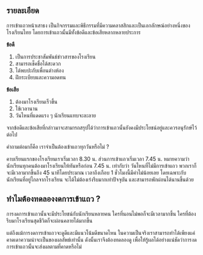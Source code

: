 ## รายละเอียด
การเข้าแถวหน้าเสาธง เป็นกิจกรรมและพิธีกรรมที่มีความคลาสสิกและเป็นเอกลักษณ์อย่างหนึ่งของโรงเรียนไทย โดยการเข้าแถวนั้นมีทั้งข้อดีและข้อเสียหลากหลายประการ

**ข้อดี**

1. เป็นการประชาสัมพันธ์ข่าวสารของโรงเรียน
2. สามารถเช็คชื่อได้สะดวก
3. ได้พบปะกับเพื่อนต่างห้อง
4. ฝึกระเบียบและความอดทน

**ข้อเสีย**

1. ต้องมาโรงเรียนเร็วขึ้น
2. ใช้เวลานาน
3. วันไหนที่แดดแรง ๆ นักเรียนแทบจะละลาย

จากข้อดีและข้อเสียที่กล่าวมาจะสามารถสรุปได้ว่าการเข้าแถวนั้นยังคงมีประโยชน์อยู่และควรอนุรักษ์ไว้ต่อไป

คำถามต่อมาก็คือ เราจำเป็นต้องเข้าแถวทุกวันหรือไม่ ?

คาบเรียนแรกของโรงเรียนเราเริ่มเวลา 8.30 น. ส่วนการเข้าแถวเริ่มเวลา 7.45 น. หมายความว่า นักเรียนทุกคนต้องมาโรงเรียนให้ทันหรือก่อน 7.45 น. เท่ากับว่า วันไหนที่ไม่มีการเข้าแถว พวกเราก็จะมีเวลามากขึ้นถึง 45 นาทีโดยประมาณ เวลาถึงเกือบ 1 ชั่วโมงนี้มีค่าไม่น้อยเลย โดยเฉพาะกับนักเรียนที่อยู่ไกลจากโรงเรียน จะได้ไม่ต้องเร่งรีบมากเท่าปัจจุบัน และสามารถพักผ่อนได้นานขึ้นด้วย

## ทำไมต้องทดลองงดการเข้าแถว ?

การงดการเข้าแถวนั้นจะมีประโยชน์กับนักเรียนหลายคน ใครที่นอนไม่พอก็จะมีเวลามากขึ้น ใครที่ต้องรีบมาโรงเรียนสุดชีวิตก็จะผ่อนคลายได้มากขึ้น

แต่ถึงแม้การงดการเข้าแถวจะดูดีและมีแนวโน้มดีขนาดไหน ในความเป็นจริงเราสามารถทำได้เพียงแค่คาดเดาความน่าจะเป็นของผลลัพธ์เท่านั้น ดังนั้นเราจึงต้องทดลองดู เพื่อให้รู้ผลได้อย่างแน่ชัดว่าการงดการเข้าแถวนั้นจะส่งผลตามที่คาดหรือไม่
<!--stackedit_data:
eyJoaXN0b3J5IjpbLTE2Njc3MTkwNjEsMTA3MjQ5NDA0MSw0Nj
cwMTU0XX0=
-->